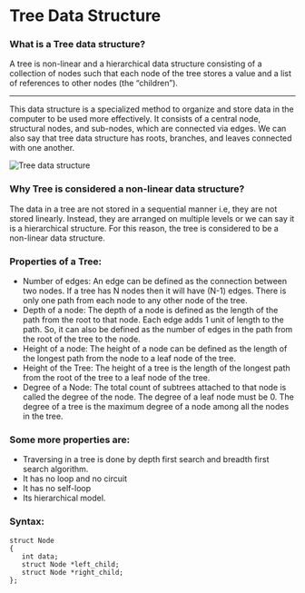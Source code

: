 # Tree Data Structure

### What is a Tree data structure?

A tree is non-linear and a hierarchical data structure consisting of a collection of nodes such that each node of the tree stores a value and a list of references to other nodes (the “children”).

---

This data structure is a specialized method to organize and store data in the computer to be used more effectively. It consists of a central node, structural nodes, and sub-nodes, which are connected via edges. We can also say that tree data structure has roots, branches, and leaves connected with one another. 

![Tree data structure](https://media.geeksforgeeks.org/wp-content/cdn-uploads/20201129105858/Tree-Basic-Terminology.png)

### Why Tree is considered a non-linear data structure?

The data in a tree are not stored in a sequential manner i.e, they are not stored linearly. Instead, they are arranged on multiple levels or we can say it is a hierarchical structure. For this reason, the tree is considered to be a non-linear data structure.

### Properties of a Tree:
* Number of edges: An edge can be defined as the connection between two nodes. If a tree has N nodes then it will have (N-1) edges. There is only one path from each node to any other node of the tree.
* Depth of a node: The depth of a node is defined as the length of the path from the root to that node. Each edge adds 1 unit of length to the path. So, it can also be defined as the number of edges in the path from the root of the tree to the node.
* Height of a node: The height of a node can be defined as the length of the longest path from the node to a leaf node of the tree.
* Height of the Tree: The height of a tree is the length of the longest path from the root of the tree to a leaf node of the tree.
* Degree of a Node: The total count of subtrees attached to that node is called the degree of the node. The degree of a leaf node must be 0. The degree of a tree is the maximum degree of a node among all the nodes in the tree.

### Some more properties are:

* Traversing in a tree is done by depth first search and breadth first search algorithm.
* It has no loop and no circuit
* It has no self-loop 
* Its hierarchical model.

### Syntax:

```
struct Node
{
   int data;
   struct Node *left_child;
   struct Node *right_child;
};
```